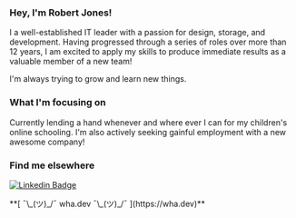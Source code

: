 ### Hey, I'm Robert Jones!

I a well-established IT leader with a passion for design, storage, and development.  Having progressed through a series of roles over more than 12 years, I am excited to apply my skills to produce immediate results as a valuable member of a new team!

I'm always trying to grow and learn new things.

### What I'm focusing on

Currently lending a hand whenever and where ever I can for my children's online schooling.  I'm also actively seeking gainful employment with a new awesome company!

### Find me elsewhere

[![Linkedin Badge](https://img.shields.io/badge/-LinkedIn-blue?style=flat-square&logo=Linkedin&logoColor=white&link=https://www.linkedin.com/in/therobertejonesjr/)](https://www.linkedin.com/in/therobertejonesjr/)

<span class="emoji">
**[ ¯\_(ツ)_/¯   wha.dev   ¯\_(ツ)_/¯ ](https://wha.dev)**</span>
